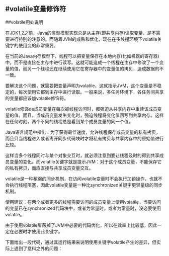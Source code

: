 #volatile变量修饰符
---

##volatile用处说明

在JDK1.2之前，Java的类型模型实现总是从主存(即共享内存)读取变量，是不需要进行特别的注意的。而随着JVM的成熟和优化，现在在多线程环境下volatile关键字的使用变的非常重要。

在当前的Java内存模型下，线程可以把变量保存在本地内存(比如机器的寄存器)中，而不是直接在主存中进行读写。这就可能造成一个线程在主存中修改了一个变量的值，而另一个线程还在继续使用它在寄存器中的变量值的拷贝，造成数据的不一致。

要解决这个问题，就需要把变量声明为volatile，这就指示JVM，这个变量是不稳定的，每次使用它都到主存中进行读取。一般来说，多任务环境下，各任务间共享的变量都应该加volatile修饰符。

volatile修饰de成员变量在每次被线程访问时，都强迫从共享内存中重读该成员变量的值。而且，当成员变量发生变化时，强迫线程将变化值回写到共享内存。这样在任何时刻，两个不同的线程总是看到某个成员变量的同一个值。

Java语言规范中指出：为了获得最佳速度，允许线程保存成员变量的私有拷贝，而且只当线程进入或者离开同步代码块时才将私有拷贝与共享内存中的原始值进行比较。

这样当多个线程同时与某个对象交互时，就必须注意到要让线程及时的得到共享成员变量的变化。而volatile关键字就是提示JVM：对于这个成员变量，不能保存它的私有拷贝，而应直接与共享成员变量交互。

volatile是一种稍弱的同步机制，在访问volatile变量时不会执行加锁操作，也就不会执行线程阻塞，因此volatile变量是一种比synchronized关键字更轻量级的同步机制。

使用建议：在两个或者更多的线程需要访问的成员变量上使用volatile。当要访问的变量已在synchronized代码块中，或者为常量时，或者为常量时，没必要使用volatile。

由于使用volatile屏蔽掉了JVM中必要的代码优化，所以在效率上比较低，因此一定在必要时才使用此关键字。

下面给出一段代码，通过其运行结果来说明使用关键字volatile产生的差异，但实际上遇到了意料之外的问题：

```

```
